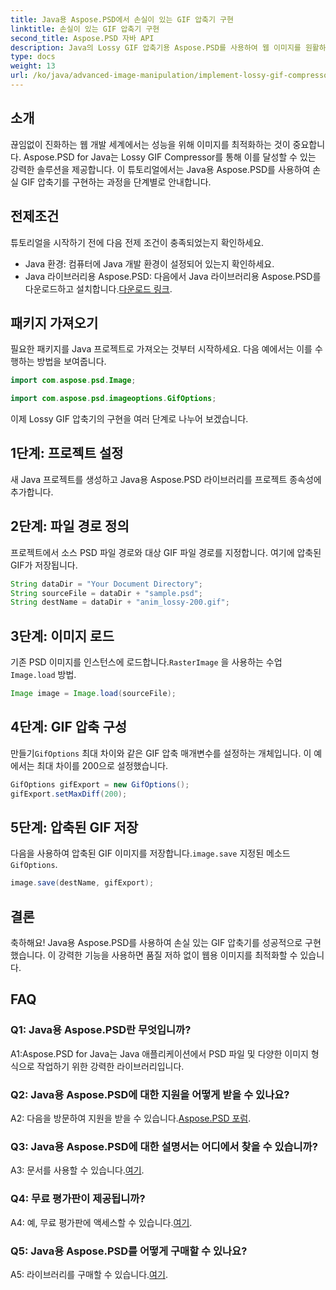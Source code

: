 ```yaml
---
title: Java용 Aspose.PSD에서 손실이 있는 GIF 압축기 구현
linktitle: 손실이 있는 GIF 압축기 구현
second_title: Aspose.PSD 자바 API
description: Java의 Lossy GIF 압축기용 Aspose.PSD를 사용하여 웹 이미지를 원활하게 최적화하세요. 효율적인 구현을 위해 단계별 가이드를 따르세요.
type: docs
weight: 13
url: /ko/java/advanced-image-manipulation/implement-lossy-gif-compressor/
---
```

## 소개

끊임없이 진화하는 웹 개발 세계에서는 성능을 위해 이미지를 최적화하는 것이 중요합니다. Aspose.PSD for Java는 Lossy GIF Compressor를 통해 이를 달성할 수 있는 강력한 솔루션을 제공합니다. 이 튜토리얼에서는 Java용 Aspose.PSD를 사용하여 손실 GIF 압축기를 구현하는 과정을 단계별로 안내합니다.

## 전제조건

튜토리얼을 시작하기 전에 다음 전제 조건이 충족되었는지 확인하세요.

- Java 환경: 컴퓨터에 Java 개발 환경이 설정되어 있는지 확인하세요.
-  Java 라이브러리용 Aspose.PSD: 다음에서 Java 라이브러리용 Aspose.PSD를 다운로드하고 설치합니다.[다운로드 링크](https://releases.aspose.com/psd/java/).

## 패키지 가져오기

필요한 패키지를 Java 프로젝트로 가져오는 것부터 시작하세요. 다음 예에서는 이를 수행하는 방법을 보여줍니다.

```java
import com.aspose.psd.Image;

import com.aspose.psd.imageoptions.GifOptions;
```

이제 Lossy GIF 압축기의 구현을 여러 단계로 나누어 보겠습니다.

## 1단계: 프로젝트 설정

새 Java 프로젝트를 생성하고 Java용 Aspose.PSD 라이브러리를 프로젝트 종속성에 추가합니다.

## 2단계: 파일 경로 정의

프로젝트에서 소스 PSD 파일 경로와 대상 GIF 파일 경로를 지정합니다. 여기에 압축된 GIF가 저장됩니다.

```java
String dataDir = "Your Document Directory";
String sourceFile = dataDir + "sample.psd";
String destName = dataDir + "anim_lossy-200.gif";
```

## 3단계: 이미지 로드

 기존 PSD 이미지를 인스턴스에 로드합니다.`RasterImage` 을 사용하는 수업`Image.load` 방법.

```java
Image image = Image.load(sourceFile);
```

## 4단계: GIF 압축 구성

 만들기`GifOptions` 최대 차이와 같은 GIF 압축 매개변수를 설정하는 개체입니다. 이 예에서는 최대 차이를 200으로 설정했습니다.

```java
GifOptions gifExport = new GifOptions();
gifExport.setMaxDiff(200);
```

## 5단계: 압축된 GIF 저장

 다음을 사용하여 압축된 GIF 이미지를 저장합니다.`image.save` 지정된 메소드`GifOptions`.

```java
image.save(destName, gifExport);
```

## 결론

축하해요! Java용 Aspose.PSD를 사용하여 손실 있는 GIF 압축기를 성공적으로 구현했습니다. 이 강력한 기능을 사용하면 품질 저하 없이 웹용 이미지를 최적화할 수 있습니다.

## FAQ

### Q1: Java용 Aspose.PSD란 무엇입니까?

A1:Aspose.PSD for Java는 Java 애플리케이션에서 PSD 파일 및 다양한 이미지 형식으로 작업하기 위한 강력한 라이브러리입니다.

### Q2: Java용 Aspose.PSD에 대한 지원을 어떻게 받을 수 있나요?

 A2: 다음을 방문하여 지원을 받을 수 있습니다.[Aspose.PSD 포럼](https://forum.aspose.com/c/psd/34).

### Q3: Java용 Aspose.PSD에 대한 설명서는 어디에서 찾을 수 있습니까?

A3: 문서를 사용할 수 있습니다.[여기](https://reference.aspose.com/psd/java/).

### Q4: 무료 평가판이 제공됩니까?

 A4: 예, 무료 평가판에 액세스할 수 있습니다.[여기](https://releases.aspose.com/).

### Q5: Java용 Aspose.PSD를 어떻게 구매할 수 있나요?

 A5: 라이브러리를 구매할 수 있습니다.[여기](https://purchase.aspose.com/buy).